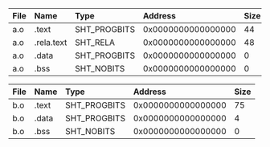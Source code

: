 | File  | Name       | Type         | Address            | Size  |
| :---- | :----      | :----        | :----              | :---- |
| a.o   | .text      | SHT_PROGBITS | 0x0000000000000000 | 44    |
| a.o   | .rela.text | SHT_RELA     | 0x0000000000000000 | 48    |
| a.o   | .data      | SHT_PROGBITS | 0x0000000000000000 | 0     |
| a.o   | .bss       | SHT_NOBITS   | 0x0000000000000000 | 0     |

| File  | Name  | Type         | Address            | Size  |
| :---- | :---- | :----        | :----              | :---- |
| b.o   | .text | SHT_PROGBITS | 0x0000000000000000 | 75    |
| b.o   | .data | SHT_PROGBITS | 0x0000000000000000 | 4     |
| b.o   | .bss  | SHT_NOBITS   | 0x0000000000000000 | 0     |

